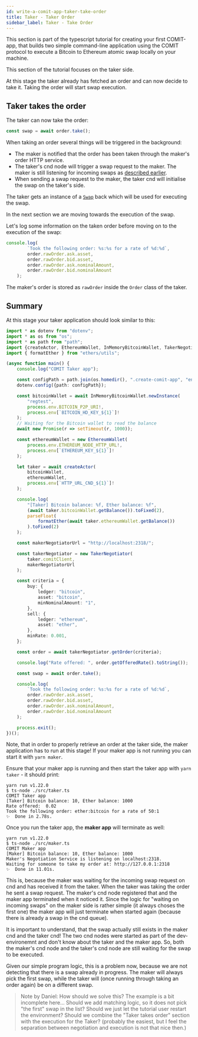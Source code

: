 ```yaml
---
id: write-a-comit-app-taker-take-order
title: Taker - Taker Order
sidebar_label: Taker - Take Order
---
```


This section is part of the typescript tutorial for creating your first COMIT-app, that builds two simple command-line application using the COMIT protocol to execute a Bitcoin to Ethereum atomic swap locally on your machine.

This section of the tutorial focuses on the taker side.

At this stage the taker already has fetched an order and can now decide to take it. Taking the order will start swap execution.

## Taker takes the order

The taker can now take the order:

```typescript
const swap = await order.take();
```

When taking an order several things will be triggered in the background:

* The maker is notified that the order has been taken through the maker's order HTTP service.
* The taker's cnd node will trigger a swap request to the maker. The maker is still listening for incoming swaps as [described earlier](03-2-maker-publishes-order.md#maker-publishes-the-order).
* When sending a swap request to the maker, the taker cnd will initialise the swap on the taker's side. 

The taker gets an instance of a [`Swap`](../../comit-sdk/classes/_swap_.swap.md) back which will be used for executing the swap.

In the next section we are moving towards the execution of the swap.

Let's log some information on the taken order before moving on to the execution of the swap:

```typescript
console.log(
        `Took the following order: %s:%s for a rate of %d:%d`,
        order.rawOrder.ask.asset,
        order.rawOrder.bid.asset,
        order.rawOrder.ask.nominalAmount,
        order.rawOrder.bid.nominalAmount
    );
```

The maker's order is stored as `rawOrder` inside the `Order` class of the taker.

## Summary

At this stage your taker application should look similar to this:

```typescript
import * as dotenv from "dotenv";
import * as os from "os";
import * as path from "path";
import {createActor, EthereumWallet, InMemoryBitcoinWallet, TakerNegotiator} from "comit-sdk";
import { formatEther } from "ethers/utils";

(async function main() {
    console.log("COMIT Taker app");

    const configPath = path.join(os.homedir(), ".create-comit-app", "env");
    dotenv.config({path: configPath});

    const bitcoinWallet = await InMemoryBitcoinWallet.newInstance(
        "regtest",
        process.env.BITCOIN_P2P_URI!,
        process.env[`BITCOIN_HD_KEY_${1}`]!
    );
    // Waiting for the Bitcoin wallet to read the balance
    await new Promise(r => setTimeout(r, 1000));

    const ethereumWallet = new EthereumWallet(
        process.env.ETHEREUM_NODE_HTTP_URL!,
        process.env[`ETHEREUM_KEY_${1}`]!
    );

    let taker = await createActor(
        bitcoinWallet,
        ethereumWallet,
        process.env[`HTTP_URL_CND_${1}`]!
    );

    console.log(
        "[Taker] Bitcoin balance: %f, Ether balance: %f",
        (await taker.bitcoinWallet.getBalance()).toFixed(2),
        parseFloat(
            formatEther(await taker.ethereumWallet.getBalance())
        ).toFixed(2)
    );

    const makerNegotiatorUrl = "http://localhost:2318/";

    const takerNegotiator = new TakerNegotiator(
        taker.comitClient,
        makerNegotiatorUrl
    );

    const criteria = {
        buy: {
            ledger: "bitcoin",
            asset: "bitcoin",
            minNominalAmount: "1",
        },
        sell: {
            ledger: "ethereum",
            asset: "ether",
        },
        minRate: 0.001,
    };

    const order = await takerNegotiator.getOrder(criteria);

    console.log("Rate offered: ", order.getOfferedRate().toString());

    const swap = await order.take();

    console.log(
        `Took the following order: %s:%s for a rate of %d:%d`,
        order.rawOrder.ask.asset,
        order.rawOrder.bid.asset,
        order.rawOrder.ask.nominalAmount,
        order.rawOrder.bid.nominalAmount
    );

    process.exit();
})();
```

Note, that in order to properly retrieve an order at the taker side, the maker application has to run at this stage!
If your maker app is not running you can start it with `yarn maker`.

Ensure that your maker app is running and then start the taker app with `yarn taker` - it should print:
```
yarn run v1.22.0
$ ts-node ./src/taker.ts
COMIT Taker app
[Taker] Bitcoin balance: 10, Ether balance: 1000
Rate offered:  0.02
Took the following order: ether:bitcoin for a rate of 50:1
✨  Done in 2.78s.
```

Once you run the taker app, the **maker app** will terminate as well:
```
yarn run v1.22.0
$ ts-node ./src/maker.ts
COMIT Maker app
[Maker] Bitcoin balance: 10, Ether balance: 1000
Maker's Negotiation Service is listening on localhost:2318.
Waiting for someone to take my order at: http://127.0.0.1:2318
✨  Done in 11.01s.
```

This is, because the maker was waiting for the incoming swap request on cnd and has received it from the taker.
When the taker was taking the order he sent a swap request.
The maker's cnd node registered that and the maker app terminated when it noticed it.
Since the logic for "waiting on incoming swaps" on the maker side is rather simple (it always choses the first one) the maker app will just terminate when started again (because there is already a swap in the cnd queue).


It is important to understand, that the swap actually still exists in the maker cnd and the taker cnd!
The two cnd nodes were started as part of the dev-environemnt and don't know about the taker and the maker app.
So, both the maker's cnd node and the taker's cnd node are still waiting for the swap to be executed.

Given our simple program logic, this is a problem now, because we are not detecting that there is a swap already in progress.
The maker will always pick the first swap, while the taker will (once running through taking an order again) be on a different swap.

> Note by Daniel: How should we solve this? The example is a bit incomplete here... 
> Should we add matching logic, so it does not pick "the first" swap in the list?
> Should we just let the tutorial user restart the environment?
> Should we combine the "Taker takes order" section with the execution for the Taker? (probably the easiest, but I feel the separation between negotiation and execution is not that nice then.)
